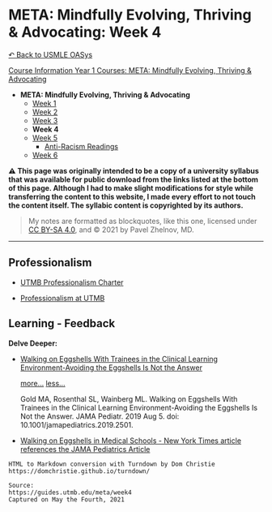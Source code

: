 # META: Mindfully Evolving, Thriving & Advocating: Week 4

[↶ Back to USMLE OASys](/usmle/)

[Course Information Year 1 Courses: META: Mindfully Evolving, Thriving & Advocating](/usmle/meta/course-information.html)

- **META: Mindfully Evolving, Thriving & Advocating**
  - [Week 1](/usmle/meta/week1.html)
  - [Week 2](/usmle/meta/week2.html)
  - [Week 3](/usmle/meta/week3.html)
  - **Week 4**
  - [Week 5](/usmle/meta/week5.html)
    - [Anti-Racism Readings](/usmle/meta/w5-antiracism.html)
  - [Week 6](/usmle/meta/week6.html)

**⚠ This page was originally intended to be a copy of a university syllabus that was available for public download from the links listed at the bottom of this page. Although I had to make slight modifications for style while transferring the content to this website, I made every effort to not touch the content itself. The syllabic content is copyrighted by its authors.**

> My notes are formatted as blockquotes, like this one, licensed under [CC BY-SA 4.0](https://creativecommons.org/licenses/by-sa/4.0/legalcode), and &copy; 2021 by Pavel Zhelnov, MD.

-----

## Professionalism

*   [UTMB Professionalism Charter](https://www.utmb.edu/professionalism/about-us/professionalism-charter)
    
*   [Professionalism at UTMB](https://www.utmb.edu/professionalism)
    

## Learning - Feedback

**Delve Deeper:**

*   [Walking on Eggshells With Trainees in the Clinical Learning Environment-Avoiding the Eggshells Is Not the Answer](http://libux.utmb.edu/login?url=https://doi.org/10.1001/jamapediatrics.2019.2501)
    
    [more...](javascript:void(0);) [less...](javascript:void(0);)
    
    Gold MA, Rosenthal SL, Wainberg ML. Walking on Eggshells With Trainees in the Clinical Learning Environment-Avoiding the Eggshells Is Not the Answer. JAMA Pediatr. 2019 Aug 5. doi: 10.1001/jamapediatrics.2019.2501.
    
*   [Walking on Eggshells in Medical Schools - New York Times article references the JAMA Pediatrics Article](https://www.nytimes.com/2019/09/09/well/family/walking-on-eggshells-in-medical-schools.html)

```
HTML to Markdown conversion with Turndown by Dom Christie
https://domchristie.github.io/turndown/

Source:
https://guides.utmb.edu/meta/week4
Captured on May the Fourth, 2021
```
